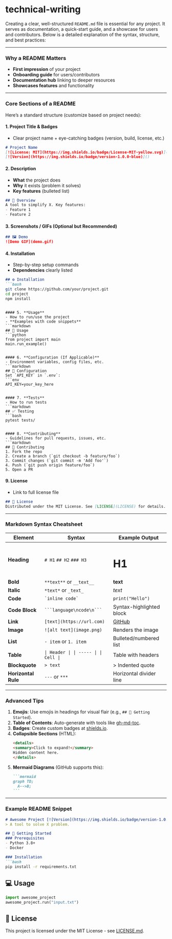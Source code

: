 # technical-writing

Creating a clear, well-structured `README.md` file is essential for any project. It serves as documentation, a quick-start guide, and a showcase for users and contributors. Below is a detailed explanation of the syntax, structure, and best practices:

---

### **Why a README Matters**
- **First impression** of your project
- **Onboarding guide** for users/contributors
- **Documentation hub** linking to deeper resources
- **Showcases features** and functionality

---

### **Core Sections of a README**
Here’s a standard structure (customize based on project needs):

#### 1. **Project Title & Badges**  
   - Clear project name + eye-catching badges (version, build, license, etc.)  
   ```markdown
   # Project Name
   [![License: MIT](https://img.shields.io/badge/License-MIT-yellow.svg)](LICENSE)
   [![Version](https://img.shields.io/badge/version-1.0.0-blue)]()
   ```

#### 2. **Description**  
   - **What** the project does  
   - **Why** it exists (problem it solves)  
   - **Key features** (bulleted list)  
   ```markdown
   ## 📖 Overview  
   A tool to simplify X. Key features:  
   - Feature 1  
   - Feature 2  
   ```

#### 3. **Screenshots / GIFs (Optional but Recommended)**  
   ```markdown
   ## 🖼️ Demo  
   ![Demo GIF](demo.gif)  
   ```

#### 4. **Installation**  
   - Step-by-step setup commands  
   - **Dependencies** clearly listed  
   ```markdown
   ## ⚙️ Installation  
   ```bash
   git clone https://github.com/your/project.git
   cd project
   npm install
   ```
   ```

#### 5. **Usage**  
   - How to run/use the project  
   - **Examples with code snippets**  
   ```markdown
   ## 🚀 Usage  
   ```python
   from project import main
   main.run_example()
   ```
   ```

#### 6. **Configuration (If Applicable)**  
   - Environment variables, config files, etc.  
   ```markdown
   ## 🔧 Configuration  
   Set `API_KEY` in `.env`:  
   ```env
   API_KEY=your_key_here
   ```
   ```

#### 7. **Tests**  
   - How to run tests  
   ```markdown
   ## ✅ Testing  
   ```bash
   pytest tests/
   ```
   ```

#### 8. **Contributing**  
   - Guidelines for pull requests, issues, etc.  
   ```markdown
   ## 🤝 Contributing  
   1. Fork the repo  
   2. Create a branch (`git checkout -b feature/foo`)  
   3. Commit changes (`git commit -m 'Add foo'`)  
   4. Push (`git push origin feature/foo`)  
   5. Open a PR  
   ```

#### 9. **License**  
   - Link to full license file  
   ```markdown
   ## 📜 License  
   Distributed under the MIT License. See [LICENSE](LICENSE) for details.  
   ```

---

### **Markdown Syntax Cheatsheet**
| Element          | Syntax                                      | Example Output                          |
|------------------|---------------------------------------------|-----------------------------------------|
| **Heading**      | `# H1` `## H2` `### H3`                    | <h1>H1</h1>                            |
| **Bold**         | `**text**` or `__text__`                   | **text**                                |
| **Italic**       | `*text*` or `_text_`                       | *text*                                  |
| **Code**         | `` `inline code` ``                         | `print("Hello")`                        |
| **Code Block**   | ```` ```language\ncode\n``` ````           | Syntax-highlighted block                |
| **Link**         | `[text](https://url.com)`                  | [GitHub](https://github.com)            |
| **Image**        | `![alt text](image.png)`                   | Renders the image                       |
| **List**         | `- item` or `1. item`                      | Bulleted/numbered list                  |
| **Table**        | `\| Header \| \| ----- \| \| Cell \|`      | Table with headers                      |
| **Blockquote**   | `> text`                                   | > Indented quote                        |
| **Horizontal Rule** | `---` or `***`                          | Horizontal divider line                 |

---

### **Advanced Tips**
1. **Emojis**: Use emojis in headings for visual flair (e.g., `## 🚀 Getting Started`).  
2. **Table of Contents**: Auto-generate with tools like [gh-md-toc](https://github.com/ekalinin/github-markdown-toc).  
3. **Badges**: Create custom badges at [shields.io](https://shields.io).  
4. **Collapsible Sections** (HTML):  
   ```markdown
   <details>
   <summary>Click to expand!</summary>
   Hidden content here.
   </details>
   ```
5. **Mermaid Diagrams** (GitHub supports this):  
   ````markdown
   ```mermaid
   graph TD;
     A-->B;
   ```
   ````

---

### **Example README Snippet**
```markdown
# Awesome Project [![Version](https://img.shields.io/badge/version-1.0.0-green)]()
> A tool to solve X problem.

## 🚀 Getting Started
### Prerequisites
- Python 3.8+
- Docker

### Installation
```bash
pip install -r requirements.txt
```

## 💻 Usage
```python
import awesome_project
awesome_project.run("input.txt")
```

## 📄 License
This project is licensed under the MIT License - see [LICENSE.md](LICENSE.md).
```

